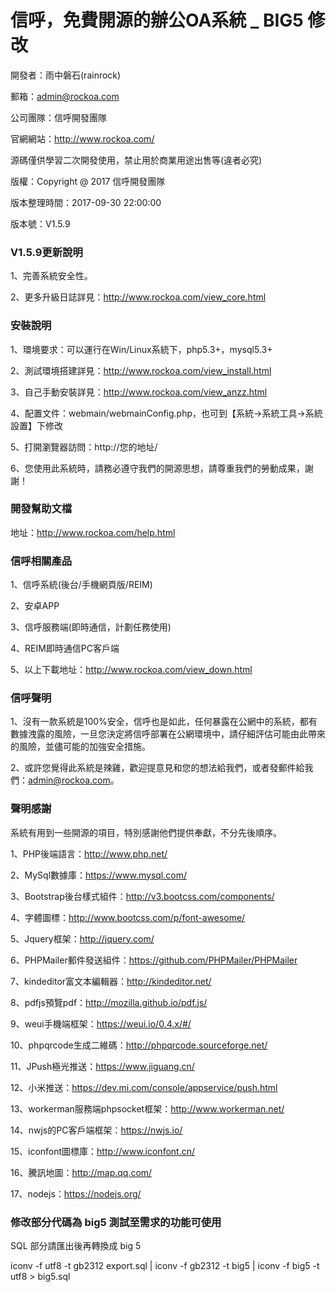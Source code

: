 # 信呼，免費開源的辦公OA系統 _ BIG5 修改

開發者：雨中磐石(rainrock)

郵箱：admin@rockoa.com

公司團隊：信呼開發團隊

官網網站：http://www.rockoa.com/

源碼僅供學習二次開發使用，禁止用於商業用途出售等(違者必究)

版權：Copyright @ 2017 信呼開發團隊

版本整理時間：2017-09-30 22:00:00

版本號：V1.5.9


### V1.5.9更新說明
1、完善系統安全性。

2、更多升級日誌詳見：http://www.rockoa.com/view_core.html


### 安裝說明
1、環境要求：可以運行在Win/Linux系統下，php5.3+，mysql5.3+

2、測試環境搭建詳見：http://www.rockoa.com/view_install.html

3、自己手動安裝詳見：http://www.rockoa.com/view_anzz.html

4、配置文件：webmain/webmainConfig.php，也可到【系統→系統工具→系統設置】下修改

5、打開瀏覽器訪問：http://您的地址/

6、您使用此系統時，請務必遵守我們的開源思想，請尊重我們的勞動成果，謝謝！

### 開發幫助文檔
地址：http://www.rockoa.com/help.html

### 信呼相關產品
1、信呼系統(後台/手機網頁版/REIM)

2、安卓APP

3、信呼服務端(即時通信，計劃任務使用)

4、REIM即時通信PC客戶端

5、以上下載地址：http://www.rockoa.com/view_down.html

### 信呼聲明
1、沒有一款系統是100%安全，信呼也是如此，任何暴露在公網中的系統，都有數據洩露的風險，一旦您決定將信呼部署在公網環境中，請仔細評估可能由此帶來的風險，並儘可能的加強安全措施。

2、或許您覺得此系統是辣雞，歡迎提意見和您的想法給我們，或者發郵件給我們：admin@rockoa.com。

### 聲明感謝
系統有用到一些開源的項目，特別感謝他們提供奉獻，不分先後順序。

1、PHP後端語言：http://www.php.net/

2、MySql數據庫：https://www.mysql.com/

3、Bootstrap後台樣式組件：http://v3.bootcss.com/components/

4、字體圖標：http://www.bootcss.com/p/font-awesome/

5、Jquery框架：http://jquery.com/

6、PHPMailer郵件發送組件：https://github.com/PHPMailer/PHPMailer

7、kindeditor富文本編輯器：http://kindeditor.net/

8、pdfjs預覽pdf：http://mozilla.github.io/pdf.js/

9、weui手機端框架：https://weui.io/0.4.x/#/

10、phpqrcode生成二維碼：http://phpqrcode.sourceforge.net/

11、JPush極光推送：https://www.jiguang.cn/

12、小米推送：https://dev.mi.com/console/appservice/push.html

13、workerman服務端phpsocket框架：http://www.workerman.net/

14、nwjs的PC客戶端框架：https://nwjs.io/

15、iconfont圖標庫：http://www.iconfont.cn/

16、騰訊地圖：http://map.qq.com/

17、nodejs：https://nodejs.org/

### 修改部分代碼為 big5 測試至需求的功能可使用
SQL 部分請匯出後再轉換成 big 5

iconv -f utf8 -t gb2312 export.sql | iconv -f gb2312 -t big5 | iconv -f big5 -t utf8 > big5.sql



